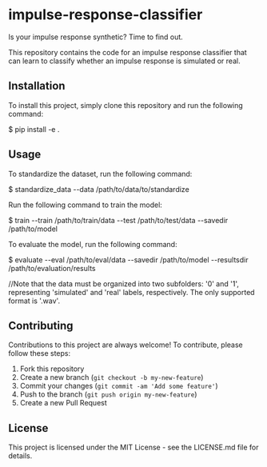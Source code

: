 # impulse-response-classifier
Is your impulse response synthetic? Time to find out.

This repository contains the code for an impulse response classifier that can learn to classify whether an impulse response is simulated or real.

## Installation

To install this project, simply clone this repository and run the following command:

$ pip install -e .

## Usage

To standardize the dataset, run the following command:

$ standardize_data --data /path/to/data/to/standardize

Run the following command to train the model:

$ train --train /path/to/train/data --test /path/to/test/data --savedir /path/to/model

To evaluate the model, run the following command:

$ evaluate --eval /path/to/eval/data --savedir /path/to/model --resultsdir /path/to/evaluation/results

//Note that the data must be organized into two subfolders: '0' and '1', representing 'simulated' and 'real' labels, respectively. The only supported format is '.wav'.

## Contributing

Contributions to this project are always welcome! To contribute, please follow these steps:

1. Fork this repository
2. Create a new branch (`git checkout -b my-new-feature`)
3. Commit your changes (`git commit -am 'Add some feature'`)
4. Push to the branch (`git push origin my-new-feature`)
5. Create a new Pull Request

## License

This project is licensed under the MIT License - see the LICENSE.md file for details.
